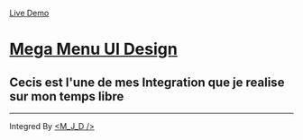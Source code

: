 [Live Demo](https://mega-menu-ui-disign.netlify.app/)

# [Mega Menu UI Design](https://uidesigndaily.com/posts/figma-mega-menu-ui-design-dropdown-modal-day-1170)

## Cecis est l'une de mes Integration que je realise sur mon temps libre

---

Integred By [<M_J_D />](https://twitter.com/__D________)
